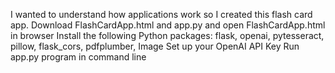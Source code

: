 I wanted to understand how applications work so I created this flash card app. 
Download FlashCardApp.html and app.py and open FlashCardApp.html in browser 
Install the following Python packages: flask, openai, pytesseract, pillow, flask_cors, pdfplumber, Image
Set up your OpenAI API Key
Run app.py program in command line

